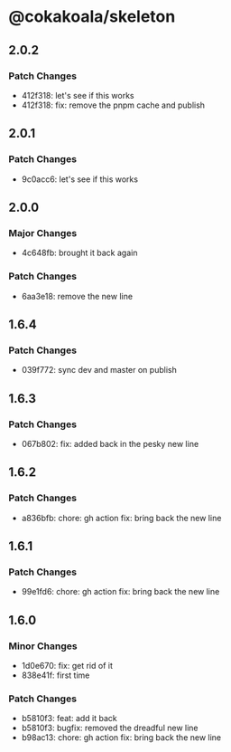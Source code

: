 # @cokakoala/skeleton

## 2.0.2

### Patch Changes

- 412f318: let's see if this works
- 412f318: fix: remove the pnpm cache and publish

## 2.0.1

### Patch Changes

- 9c0acc6: let's see if this works

## 2.0.0

### Major Changes

- 4c648fb: brought it back again

### Patch Changes

- 6aa3e18: remove the new line

## 1.6.4

### Patch Changes

- 039f772: sync dev and master on publish

## 1.6.3

### Patch Changes

- 067b802: fix: added back in the pesky new line

## 1.6.2

### Patch Changes

- a836bfb: chore: gh action
  fix: bring back the new line

## 1.6.1

### Patch Changes

- 99e1fd6: chore: gh action
  fix: bring back the new line

## 1.6.0

### Minor Changes

- 1d0e670: fix: get rid of it
- 838e41f: first time

### Patch Changes

- b5810f3: feat: add it back
- b5810f3: bugfix: removed the dreadful new line
- b98ac13: chore: gh action
  fix: bring back the new line
